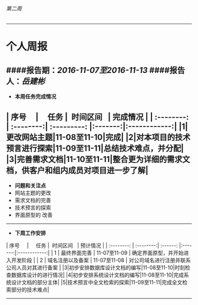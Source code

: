 ﻿###### 第二周
------------
# 个人周报



####报告期：*2016-11-07至2016-11-13*
####报告人：*岳建彬*
------------
- **本周任务完成情况**

| 序号      |     任务 |  时间区间   | 完成情况 |
| :--------: | :--------:| :---------: |:-------:|:------------:|
|1|更改网站主题|11-08至11-10|完成|
|2|对本项目的技术预言进行探索|11-09至11-11|总结技术难点，并分配|
|3|完善需求文档|11-10至11-11|整合更为详细的需求文档，供客户和组内成员对项目进一步了解|
------------
- **问题和关注点**
- 网站主题的更改
- 需求文档的完善
- 技术预言的探索
- 界面原型的	改善

------------

- **下周工作安排**


| 序号      |     任务 |  时间区间   | 预计情况 |
| :--------: | :--------:| :------: |:-------:|:------------:|
|  1 | 最终界面完善  | 11-07至11-09  | 确定界面原型，并开始进入开发阶段  |
|  2 | 域名注册以及备案  | 11-07至11-08  | 对公司域名进行注册并联系公司人员对其进行备案 |
|3|初步安排数据库设计文档的编写|11-08至11-10|时刻检查数据库设计的进行情况|
|4|初步安排系统设计文档的编写|11-08至11-10|完成系统设计文档的部分主体|
|5|技术预言中全文检索的探索|11-09至11-11|完成全文检索部分的技术难点|


------------



